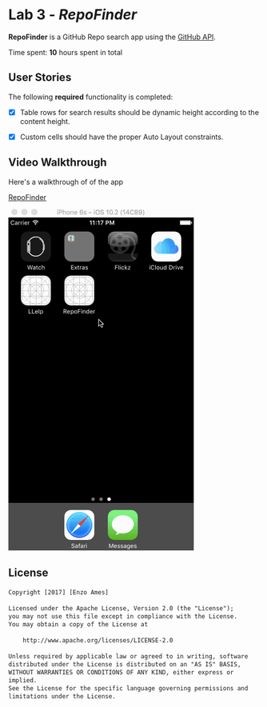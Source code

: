 # Lab 3 - *RepoFinder*

**RepoFinder** is a GitHub Repo search app using the [GitHub API](https://developer.github.com/v3/search/#search-repositories).

Time spent: **10** hours spent in total

## User Stories

The following **required** functionality is completed:

- [x] Table rows for search results should be dynamic height according to the content height.
- [x] Custom cells should have the proper Auto Layout constraints.


## Video Walkthrough

Here's a walkthrough of of the app

[RepoFinder](https://github.com/enzoames/RepoFinder/blob/master/RepoFinder/RepoFinder.gif)

![Alt text](https://github.com/enzoames/RepoFinder/blob/master/RepoFinder/RepoFinder.gif)

## License

    Copyright [2017] [Enzo Ames]

    Licensed under the Apache License, Version 2.0 (the "License");
    you may not use this file except in compliance with the License.
    You may obtain a copy of the License at

        http://www.apache.org/licenses/LICENSE-2.0

    Unless required by applicable law or agreed to in writing, software
    distributed under the License is distributed on an "AS IS" BASIS,
    WITHOUT WARRANTIES OR CONDITIONS OF ANY KIND, either express or implied.
    See the License for the specific language governing permissions and
    limitations under the License.
